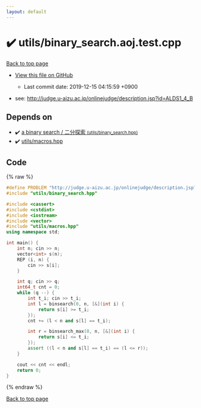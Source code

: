 ```yaml
---
layout: default
---
```


<!-- mathjax config similar to math.stackexchange -->
<script type="text/javascript" async
  src="https://cdnjs.cloudflare.com/ajax/libs/mathjax/2.7.5/MathJax.js?config=TeX-MML-AM_CHTML">
</script>
<script type="text/x-mathjax-config">
  MathJax.Hub.Config({
    TeX: { equationNumbers: { autoNumber: "AMS" }},
    tex2jax: {
      inlineMath: [ ['$','$'] ],
      processEscapes: true
    },
    "HTML-CSS": { matchFontHeight: false },
    displayAlign: "left",
    displayIndent: "2em"
  });
</script>

<script type="text/javascript" src="https://cdnjs.cloudflare.com/ajax/libs/jquery/3.4.1/jquery.min.js"></script>
<script src="https://cdn.jsdelivr.net/npm/jquery-balloon-js@1.1.2/jquery.balloon.min.js" integrity="sha256-ZEYs9VrgAeNuPvs15E39OsyOJaIkXEEt10fzxJ20+2I=" crossorigin="anonymous"></script>
<script type="text/javascript" src="../../assets/js/copy-button.js"></script>
<link rel="stylesheet" href="../../assets/css/copy-button.css" />


# :heavy_check_mark: utils/binary_search.aoj.test.cpp

<a href="../../index.html">Back to top page</a>

* <a href="{{ site.github.repository_url }}/blob/master/utils/binary_search.aoj.test.cpp">View this file on GitHub</a>
    - Last commit date: 2019-12-15 04:15:59 +0900


* see: <a href="http://judge.u-aizu.ac.jp/onlinejudge/description.jsp?id=ALDS1_4_B">http://judge.u-aizu.ac.jp/onlinejudge/description.jsp?id=ALDS1_4_B</a>


## Depends on

* :heavy_check_mark: <a href="../../library/utils/binary_search.hpp.html">a binary search / 二分探索 <small>(utils/binary_search.hpp)</small></a>
* :heavy_check_mark: <a href="../../library/utils/macros.hpp.html">utils/macros.hpp</a>


## Code

{% raw %}
```cpp
#define PROBLEM "http://judge.u-aizu.ac.jp/onlinejudge/description.jsp?id=ALDS1_4_B"
#include "utils/binary_search.hpp"

#include <cassert>
#include <cstdint>
#include <iostream>
#include <vector>
#include "utils/macros.hpp"
using namespace std;

int main() {
    int n; cin >> n;
    vector<int> s(n);
    REP (i, n) {
        cin >> s[i];
    }

    int q; cin >> q;
    int64_t cnt = 0;
    while (q --) {
        int t_i; cin >> t_i;
        int l = binsearch(0, n, [&](int i) {
            return s[i] >= t_i;
        });
        cnt += (l < n and s[l] == t_i);

        int r = binsearch_max(0, n, [&](int i) {
            return s[i] <= t_i;
        });
        assert ((l < n and s[l] == t_i) == (l <= r));
    }

    cout << cnt << endl;
    return 0;
}

```
{% endraw %}

<a href="../../index.html">Back to top page</a>

